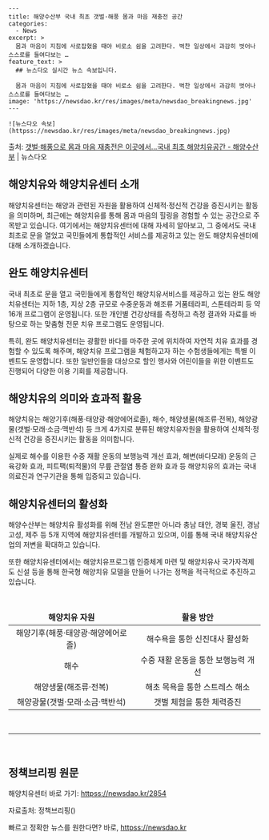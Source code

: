     ---
    title: 해양수산부 국내 최초 갯벌·해풍 몸과 마음 재충전 공간
    categories:
      - News
    excerpt: >
      몸과 마음이 지침에 사로잡혔을 때야 비로소 쉼을 고려한다. 벅찬 일상에서 과감히 벗어나 스스로를 들여다보는 …
    feature_text: >
      ## 뉴스다오 실시간 뉴스 속보입니다.
    
      몸과 마음이 지침에 사로잡혔을 때야 비로소 쉼을 고려한다. 벅찬 일상에서 과감히 벗어나 스스로를 들여다보는 …
    image: 'https://newsdao.kr/res/images/meta/newsdao_breakingnews.jpg'
    ---
    
    ![뉴스다오 속보](httpss://newsdao.kr/res/images/meta/newsdao_breakingnews.jpg)

<p>출처: <a href="httpss://newsdao.kr/2854" rel="dofollow">갯벌·해풍으로 몸과 마음 재충전은 이곳에서…국내 최초 해양치유공간 - 해양수산부</a> | 뉴스다오</p>

<h2>해양치유와 해양치유센터 소개</h2>
<p data-ke-size="size16">해양치유센터는 해양과 관련된 자원을 활용하여 신체적·정신적 건강을 증진시키는 활동을 의미하며, 최근에는 해양치유를 통해 몸과 마음의 힐링을 경험할 수 있는 공간으로 주목받고 있습니다. 여기에서는 해양치유센터에 대해 자세히 알아보고, 그 중에서도 국내 최초로 문을 열었고 국민들에게 통합적인 서비스를 제공하고 있는 완도 해양치유센터에 대해 소개하겠습니다.</p>

<h2>완도 해양치유센터</h2>
<p data-ke-size="size16">국내 최초로 문을 열고 국민들에게 통합적인 해양치유서비스를 제공하고 있는 완도 해양치유센터는 지하 1층, 지상 2층 규모로 수중운동과 해조류 거품테라피, 스톤테라피 등 약 16개 프로그램이 운영됩니다. 또한 개인별 건강상태를 측정하고 측정 결과와 자료를 바탕으로 하는 맞춤형 전문 치유 프로그램도 운영됩니다.</p>
<p data-ke-size="size16">특히, 완도 해양치유센터는 광활한 바다를 마주한 곳에 위치하여 자연적 치유 효과를 경험할 수 있도록 해주며, 해양치유 프로그램을 체험하고자 하는 수험생들에게는 특별 이벤트도 운영합니다. 또한 일반인들을 대상으로 할인 행사와 어린이들을 위한 이벤트도 진행되어 다양한 이용 기회를 제공합니다.</p>

<h2>해양치유의 의미와 효과적 활용</h2>
<p data-ke-size="size16">해양치유는 해양기후(해풍·태양광·해양에어로졸), 해수, 해양생물(해조류·전복), 해양광물(갯벌·모래·소금·맥반석) 등 크게 4가지로 분류된 해양치유자원을 활용하여 신체적·정신적 건강을 증진시키는 활동을 의미합니다.</p>
<p data-ke-size="size16">실제로 해수를 이용한 수중 재활 운동의 보행능력 개선 효과, 해변(바다모래) 운동의 근육강화 효과, 피트팩(퇴적물)의 무릎 관절염 통증 완화 효과 등 해양치유의 효과는 국내 의료진과 연구기관을 통해 입증되고 있습니다.</p>

<h2>해양치유센터의 활성화</h2>
<p data-ke-size="size16">해양수산부는 해양치유 활성화를 위해 전남 완도뿐만 아니라 충남 태안, 경북 울진, 경남 고성, 제주 등 5개 지역에 해양치유센터를 개발하고 있으며, 이를 통해 국내 해양치유산업의 저변을 확대하고 있습니다.</p>
<p data-ke-size="size16">또한 해양치유센터에서는 해양치유프로그램 인증체계 마련 및 해양치유사 국가자격제도 신설 등을 통해 한국형 해양치유 모델을 만들어 나가는 정책을 적극적으로 추진하고 있습니다.</p>

<p data-ke-size="size16">&nbsp;</p>

<table>
	<thead>
		<tr>
			<td style="text-align: center; height: 17px;"><b>해양치유 자원</b></td>
			<td style="text-align: center; height: 17px;"><b>활용 방안</b></td>
		</tr>
	</thead>
	<tbody>
		<tr>
			<td style="text-align: center; height: 17px;">해양기후(해풍·태양광·해양에어로졸)</td>
			<td style="text-align: center; height: 17px;">해수욕을 통한 신진대사 활성화</td>
		</tr>
		<tr>
			<td style="text-align: center; height: 17px;">해수</td>
			<td style="text-align: center; height: 17px;">수중 재활 운동을 통한 보행능력 개선</td>
		</tr>
		<tr>
			<td style="text-align: center; height: 17px;">해양생물(해조류·전복)</td>
			<td style="text-align: center; height: 17px;">해초 목욕을 통한 스트레스 해소</td>
		</tr>
		<tr>
			<td style="text-align: center; height: 17px;">해양광물(갯벌·모래·소금·맥반석)</td>
			<td style="text-align: center; height: 17px;">갯벌 체험을 통한 체력증진</td>
		</tr>
	</tbody>
</table>

<p data-ke-size="size16">&nbsp;</p>

<hr>

<p data-ke-size="size16">&nbsp;</p>

<h2>정책브리핑 원문</h2>
<p data-ke-size="size16">해양치유센터 바로 가기: <a href="httpss://newsdao.kr/2854">httpss://newsdao.kr/2854</a></p>
<p data-ke-size="size16">자료출처: 정책브리핑()</p> 

빠르고 정확한 뉴스를 원한다면? 바로, <a href="httpss://newsdao.kr" rel="dofollow">httpss://newsdao.kr</a>


    
